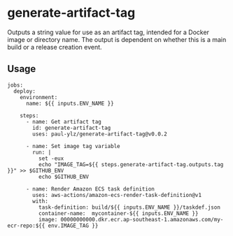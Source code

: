 # generate-artifact-tag
Outputs a string value for use as an artifact tag, intended for a Docker image or directory name. 
The output is dependent on whether this is a main build or a release creation event.

## Usage
```
jobs:
  deploy:
    environment:
      name: ${{ inputs.ENV_NAME }}

    steps:
      - name: Get artifact tag
        id: generate-artifact-tag
        uses: paul-ylz/generate-artifact-tag@v0.0.2

      - name: Set image tag variable
        run: |
          set -eux
          echo "IMAGE_TAG=${{ steps.generate-artifact-tag.outputs.tag }}" >> $GITHUB_ENV
          echo $GITHUB_ENV

      - name: Render Amazon ECS task definition
        uses: aws-actions/amazon-ecs-render-task-definition@v1
        with:
          task-definition: build/${{ inputs.ENV_NAME }}/taskdef.json
          container-name:  mycontainer-${{ inputs.ENV_NAME }}
          image: 00000000000.dkr.ecr.ap-southeast-1.amazonaws.com/my-ecr-repo:${{ env.IMAGE_TAG }}
```
